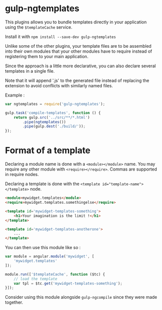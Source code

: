gulp-ngtemplates
================

This plugins allows you to bundle templates directly in your application using the `$templateCache` service.

Install it with `npm install --save-dev gulp-ngtemplates`

Unlike some of the other plugins, your template files are to be assembled into their own modules
that your other modules have to require instead of registering them to your main application.

Since the approach is a little more declarative, you can also declare several templates in a single file.

Note that it will append '.js' to the generated file instead of replacing the extension to avoid conflicts
with similarly named files.

Example :

```javascript
var ngtemplates = require('gulp-ngtemplates');

gulp.task('compile-templates', function () {
    return gulp.src('../src/**/*.html')
        .pipe(ngtemplates())
        .pipe(gulp.dest('./build/'));
});
```

Format of a template
====================

Declaring a module name is done with a `<module></module>` name. You may require any other module with `<require></require>`. Commas are supported in require nodes.

Declaring a template is done with the `<template id="template-name"></template>` node.

```html
<module>mywidget.templates</module>
<require>mywidget.templates.somethingelse</require>

<template id='mywidget-templates-something'>
    <h1>Your imagination is the limit !</h1>
</template>

<template id='mywidget-templates-anotherone'>
    ...
</template>
```

You can then use this module like so :

```javascript
var module = angular.module('mywidget', [
    'mywidget.templates'
]);

module.run(['$templateCache', function ($tc) {
    // load the template
    var tpl = $tc.get('mywidget-templates-something');
}]);
```

Consider using this module alongside `gulp-ngcompile` since they were made together.
